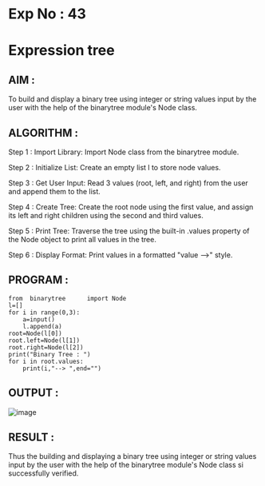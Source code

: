 # Exp No : 43 
# Expression tree

## AIM :

To build and display a binary tree using integer or string values input by the user with the help of the binarytree module's Node class.

## ALGORITHM :

Step 1 : Import Library: Import Node class from the binarytree module.

Step 2 : Initialize List: Create an empty list l to store node values.

Step 3 : Get User Input: Read 3 values (root, left, and right) from the user and append them to the list.

Step 4 : Create Tree: Create the root node using the first value, and assign its left and right children using the second and third values.

Step 5 : Print Tree: Traverse the tree using the built-in .values property of the Node object to print all values in the tree.

Step 6 : Display Format: Print values in a formatted "value -->" style.

## PROGRAM :

```
from  binarytree      import Node
l=[]
for i in range(0,3):
    a=input()
    l.append(a)
root=Node(l[0])
root.left=Node(l[1])
root.right=Node(l[2])
print("Binary Tree : ")
for i in root.values:
    print(i,"--> ",end="")
```

## OUTPUT : 

![image](https://github.com/user-attachments/assets/c66967dd-320f-4902-85fa-844abfbb0f9c)

## RESULT : 

Thus the building and displaying a binary tree using integer or string values input by the user with the help of the binarytree module's Node class si successfully verified.

